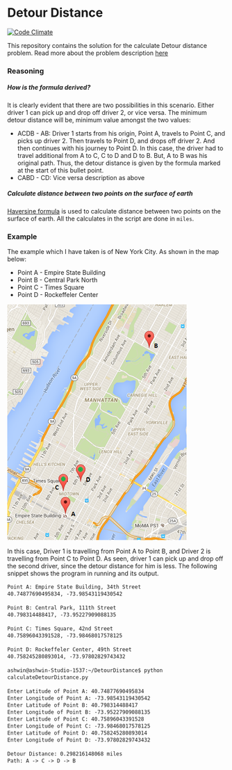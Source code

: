 # Detour Distance
[![Code Climate](https://codeclimate.com/repos/56096f1669568012ce0004dc/badges/1110086f7d7debdb2c12/gpa.svg)](https://codeclimate.com/repos/56096f1669568012ce0004dc/feed)

This repository contains the solution for the calculate Detour distance problem. Read more about the problem description [here]()

### Reasoning
##### How is the formula derived?
It is clearly evident that there are two possibilities in this scenario. Either driver 1 can pick up and drop off driver 2, or vice versa. The minimum detour distance will be, minimum value amongst the two values:
* ACDB - AB:  Driver 1 starts from his origin, Point A, travels to Point C, and picks up driver 2. Then travels to Point D, and drops off driver 2. And then continues with his journey to Point D. In this case, the driver had to travel additional from A to C, C to D and D to B. But, A to B was his original path. Thus, the detour distance is given by the formula marked at the start of this bullet point.
* CABD - CD: Vice versa description as above
 
##### Calculate distance between two points on the surface of earth
[Haversine formula](https://en.wikipedia.org/wiki/Haversine_formula) is used to calculate distance between two points on the surface of earth. All the calculates in the script are done in `miles`. 
 
### Example

The example which I have taken is of New York City. As shown in the map below: 
* Point A - Empire State Building
* Point B - Central Park North
* Point C - Times Square
* Point D - Rockeffeler Center

![New York City map](https://github.com/ashwintumma23/DetourDistance/blob/master/images/NewYorkCity.png "New York City Map")


In this case, Driver 1 is travelling from Point A to Point B, and Driver 2 is travelling from Point C to Point D. As seen, driver 1 can pick up and drop off the second driver, since the detour distance for him is less. The following snippet shows the program in running and its output. 

```
Point A: Empire State Building, 34th Street
40.74877690495834, -73.98543119430542

Point B: Central Park, 111th Street
40.798314488417, -73.95227909088135

Point C: Times Square, 42nd Street
40.75896043391528, -73.98468017578125

Point D: Rockeffeler Center, 49th Street
40.758245280893014, -73.97802829743432

ashwin@ashwin-Studio-1537:~/DetourDistance$ python calculateDetourDistance.py 

Enter Latitude of Point A: 40.74877690495834 
Enter Longitude of Point A: -73.98543119430542
Enter Latitude of Point B: 40.798314488417 
Enter Longitude of Point B: -73.95227909088135
Enter Latitude of Point C: 40.75896043391528 
Enter Longitude of Point C: -73.98468017578125
Enter Latitude of Point D: 40.758245280893014 
Enter Longitude of Point D: -73.97802829743432

Detour Distance: 0.298216148068 miles
Path: A -> C -> D -> B

```

### 

